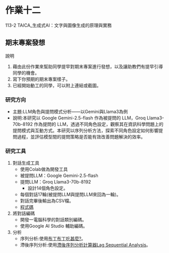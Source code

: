 # 作業十二
113-2 TAICA_生成式AI：文字與圖像生成的原理與實務

## 期末專案發想

說明
1. 藉由此份作業來幫助同學提早對期末專案進行發想，以及讓助教們有提早引導同學的機會。
2. 寫下你預期的期末專案樣子。
3. 已經開始動工的同學，可以附上連結或截圖。

### 研究方向
- 主題:LLM角色與提問模式分析——以Gemini與Llama3為例
- 說明:本研究以 Google Gemini-2.5-flash 作為被提問的 LLM，Groq Llama3-70b-8192 作為提問的 LLM，透過不同角色設定，觀察其在資訊科學問題上的提問模式與互動方式。本研究以序列分析方法，探索不同角色設定如何影響提問過程，並評估模型間的提問策略是否能有效改善問題解決的效率。

### 研究工具
1. 對話生成工具
   - 使用Colab做為開發工具
   - 被提問LLM：Google Gemini-2.5-flash
   - 提問LLM：Groq Llama3-70b-8192
     - 設計14個角色設定。
   - 每個對話17輪(被提問LLM與提問LLM來回為一輪)。
   - 對話完畢後輸出為CSV檔。
   - [程式碼](https://github.com/xin-2001/taica_1132_GenAI/blob/7a65b351b1623e7f18a84a4f8b5fcaf9bc93f8d8/Final_Project/Dialogue_Generation.ipynb)
2. 將對話編碼
   - 開發一電腦科學的對話類別編碼。
   - 使用Google AI Studio 輔助編碼。
3. 分析
   - 序列分析:使用[布丁布丁吃甚麼?](https://blog.pulipuli.info/2010/12/sequential-analysis-tool.html)。
   - 滯後序列分析:使用[滯後序列分析計算器Lag Sequential Analysis](https://pulipulichen.github.io/HTML-Lag-Sequential-Analysis/)。
  
